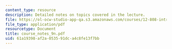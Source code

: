```yaml
---
content_type: resource
description: Detailed notes on topics covered in the lecture.
file: https://ol-ocw-studio-app-qa.s3.amazonaws.com/courses/12-808-introduction-to-observational-physical-oceanography-fall-2004/61a19398af2a053591dca4c8fe13f7bb_course_notes_9n.pdf
file_type: application/pdf
resourcetype: Document
title: course_notes_9n.pdf
uid: 61a19398-af2a-0535-91dc-a4c8fe13f7bb
---
```

